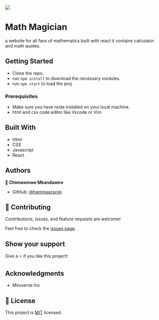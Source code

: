 ![](https://img.shields.io/badge/Microverse-blueviolet)


# Math Magician

a website for all fans of mathematics built with react it contains calculator and math quotes.

## Getting Started

- Clone the repo.
- run `npm install` to download the necessary modules.
- run `npm start` to load the proj

### Prerequisites

- Make sure you have node installed on your local machine.
- html and css code editor like Vscode or Vim.

## Built With

- Html
- CSS
- Javascript
- React

## Authors

👤 **Chimwemwe Mkandawire**

- GitHub: [@hammaazarok](https://github.com/chimwemwe007)


## 🤝 Contributing

Contributions, issues, and feature requests are welcome!

Feel free to check the [issues page](../../issues/).

## Show your support

Give a ⭐️ if you like this project!

## Acknowledgments

- Miroverse Inc

## 📝 License

This project is [MIT](./MIT.md) licensed.
